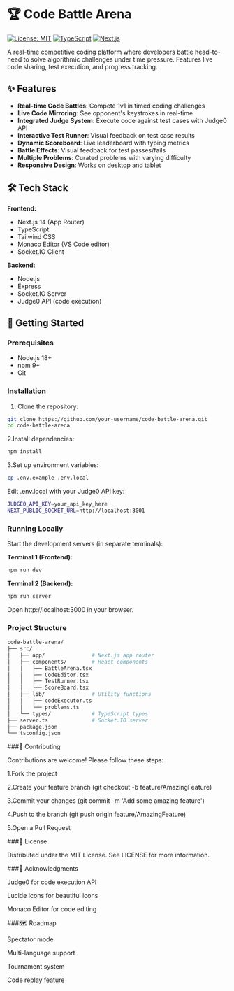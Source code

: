 # 🏆 Code Battle Arena

[![License: MIT](https://img.shields.io/badge/License-MIT-yellow.svg)](https://opensource.org/licenses/MIT)
[![TypeScript](https://img.shields.io/badge/TypeScript-4.9.5-blue.svg)](https://www.typescriptlang.org/)
[![Next.js](https://img.shields.io/badge/Next.js-14.0.0-black.svg)](https://nextjs.org/)

A real-time competitive coding platform where developers battle head-to-head to solve algorithmic challenges under time pressure. Features live code sharing, test execution, and progress tracking.

## ✨ Features

- **Real-time Code Battles**: Compete 1v1 in timed coding challenges
- **Live Code Mirroring**: See opponent's keystrokes in real-time
- **Integrated Judge System**: Execute code against test cases with Judge0 API
- **Interactive Test Runner**: Visual feedback on test case results
- **Dynamic Scoreboard**: Live leaderboard with typing metrics
- **Battle Effects**: Visual feedback for test passes/fails
- **Multiple Problems**: Curated problems with varying difficulty
- **Responsive Design**: Works on desktop and tablet

## 🛠 Tech Stack

**Frontend:**
- Next.js 14 (App Router)
- TypeScript
- Tailwind CSS
- Monaco Editor (VS Code editor)
- Socket.IO Client

**Backend:**
- Node.js
- Express
- Socket.IO Server
- Judge0 API (code execution)

## 🚀 Getting Started

### Prerequisites

- Node.js 18+
- npm 9+
- Git

### Installation

1. Clone the repository:

```bash
git clone https://github.com/your-username/code-battle-arena.git
cd code-battle-arena
```
2.Install dependencies:

```bash
npm install
```

3.Set up environment variables:
```bash
cp .env.example .env.local
```
Edit .env.local with your Judge0 API key:
```bash
JUDGE0_API_KEY=your_api_key_here
NEXT_PUBLIC_SOCKET_URL=http://localhost:3001
```
### Running Locally

Start the development servers (in separate terminals):

**Terminal 1 (Frontend):**
```bash
npm run dev
```

**Terminal 2 (Backend):**
```bash
npm run server
```

Open http://localhost:3000 in your browser.

### Project Structure
```bash
code-battle-arena/
├── src/
│   ├── app/               # Next.js app router
│   ├── components/        # React components
│   │   ├── BattleArena.tsx
│   │   ├── CodeEditor.tsx
│   │   ├── TestRunner.tsx
│   │   └── ScoreBoard.tsx
│   ├── lib/               # Utility functions
│   │   ├── codeExecutor.ts
│   │   └── problems.ts
│   └── types/             # TypeScript types
├── server.ts              # Socket.IO server
├── package.json
└── tsconfig.json
```

###🤝 Contributing

Contributions are welcome! Please follow these steps:

1.Fork the project

2.Create your feature branch (git checkout -b feature/AmazingFeature)

3.Commit your changes (git commit -m 'Add some amazing feature')

4.Push to the branch (git push origin feature/AmazingFeature)

5.Open a Pull Request

###📜 License

Distributed under the MIT License. See LICENSE for more information.

###🙏 Acknowledgments

Judge0 for code execution API

Lucide Icons for beautiful icons

Monaco Editor for code editing

###🗺 Roadmap

Spectator mode

Multi-language support

Tournament system

Code replay feature
